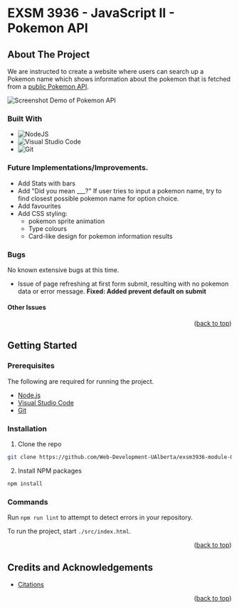 # EXSM 3936 - JavaScript II - Pokemon API

## About The Project

We are instructed to create a website where users can search up a Pokemon name which shows information about the pokemon that is fetched from a [public Pokemon API](https://pokeapi.co/).

![Screenshot Demo of Pokemon API](https://i.imgur.com/plDtmLP.jpeg)

### Built With

- ![NodeJS](https://img.shields.io/badge/node.js-6DA55F?style=for-the-badge&logo=node.js&logoColor=white)
- ![Visual Studio Code](https://img.shields.io/badge/Visual%20Studio%20Code-0078d7.svg?style=for-the-badge&logo=visual-studio-code&logoColor=white)
- ![Git](https://img.shields.io/badge/GIT-E44C30?style=for-the-badge&logo=git&logoColor=white)

### Future Implementations/Improvements.
- Add Stats with bars
- Add "Did you mean ___?" If user tries to input a pokemon name, try to find closest possible pokemon name for option choice.
- Add favourites
- Add CSS styling:
    - pokemon sprite animation
    - Type colours
    - Card-like design for pokemon information results 

### Bugs

No known extensive bugs at this time.

- Issue of page refreshing at first form submit, resulting with no pokemon data or error message. **Fixed: Added prevent default on submit**

#### Other Issues

<p align="right">
(<a href="#exsm-3936---javascript-ii---pokemon-api">back to top</a>)
</p>

## Getting Started

### Prerequisites

The following are required for running the project.

- <a href="https://nodejs.org/en/download">Node.js</a>
- <a href="https://code.visualstudio.com/download">Visual Studio Code</a>
- <a href="https://git-scm.com/downloads">Git</a>

### Installation

1. Clone the repo
```sh
git clone https://github.com/Web-Development-UAlberta/exsm3936-module-05-assignment-api-async-seclaris
```

2. Install NPM packages
```sh
npm install
```
### Commands

Run `npm run lint` to attempt to detect errors in your repository.

To run the project, start `./src/index.html`.

<p align="right">
(<a href="#exsm-3936---javascript-ii---pokemon-api">back to top</a>)
</p>

## Credits and Acknowledgements

- [Citations](https://github.com/Web-Development-UAlberta/exsm3936-module-05-assignment-api-async-seclaris/blob/main/docs/Citations.md)

<p align="right">
(<a href="#exsm-3936---javascript-ii---pokemon-api">back to top</a>)
</p>
